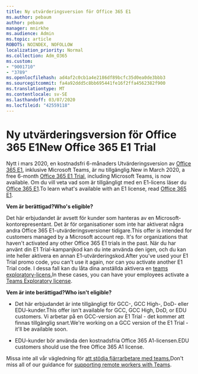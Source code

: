 ```yaml
---
title: Ny utvärderingsversion för Office 365 E1
ms.author: pebaum
author: pebaum
manager: mnirkhe
ms.audience: Admin
ms.topic: article
ROBOTS: NOINDEX, NOFOLLOW
localization_priority: Normal
ms.collection: Adm_O365
ms.custom:
- "9001710"
- "3789"
ms.openlocfilehash: ad4af2c0cb1a4e2186df89bcfc35d0ea0de3bbb3
ms.sourcegitcommit: fa4a92ddd5c8bb695441fe16f2ffa4562382f900
ms.translationtype: MT
ms.contentlocale: sv-SE
ms.lasthandoff: 03/07/2020
ms.locfileid: "42559118"
---
```

# <a name="new-office-365-e1-trial"></a><span data-ttu-id="65f66-102">Ny utvärderingsversion för Office 365 E1</span><span class="sxs-lookup"><span data-stu-id="65f66-102">New Office 365 E1 Trial</span></span>

<span data-ttu-id="65f66-103">Nytt i mars 2020, en kostnadsfri 6-månaders Utvärderingsversion av [Office 365 E1](https://docs.microsoft.com/MicrosoftTeams/e1-trial-license), inklusive Microsoft Teams, är nu tillgänglig.</span><span class="sxs-lookup"><span data-stu-id="65f66-103">New in March 2020, a free 6-month [Office 365 E1 Trial](https://docs.microsoft.com/MicrosoftTeams/e1-trial-license), including Microsoft Teams, is now available.</span></span> <span data-ttu-id="65f66-104">Om du vill veta vad som är tillgängligt med en E1-licens läser du [Office 365 E1](https://www.microsoft.com/microsoft-365/business/office-365-enterprise-e1-business-software).</span><span class="sxs-lookup"><span data-stu-id="65f66-104">To learn what's available with an E1 license, read [Office 365 E1](https://www.microsoft.com/microsoft-365/business/office-365-enterprise-e1-business-software).</span></span>

<span data-ttu-id="65f66-105">**Vem är berättigad?**</span><span class="sxs-lookup"><span data-stu-id="65f66-105">**Who's eligible?**</span></span>

<span data-ttu-id="65f66-106">Det här erbjudandet är avsett för kunder som hanteras av en Microsoft-kontorepresentant. Det är för organisationer som inte har aktiverat några andra Office 365 E1-utvärderingsversioner tidigare.</span><span class="sxs-lookup"><span data-stu-id="65f66-106">This offer is intended for customers managed by a Microsoft account rep. It's for organizations that haven't activated any other Office 365 E1 trials in the past.</span></span> <span data-ttu-id="65f66-107">När du har använt din E1 Trial-kampanjkod kan du inte använda den igen, och du kan inte heller aktivera en annan E1-utvärderingskod.</span><span class="sxs-lookup"><span data-stu-id="65f66-107">After you've used your E1 Trial promo code, you can't use it again, nor can you activate another E1 Trial code.</span></span> <span data-ttu-id="65f66-108">I dessa fall kan du låta dina anställda aktivera en [teams exploratory-licens.](https://docs.microsoft.com/MicrosoftTeams/teams-exploratory)</span><span class="sxs-lookup"><span data-stu-id="65f66-108">In these cases, you can have your employees activate a [Teams Exploratory license](https://docs.microsoft.com/MicrosoftTeams/teams-exploratory).</span></span>

<span data-ttu-id="65f66-109">**Vem är inte berättigad?**</span><span class="sxs-lookup"><span data-stu-id="65f66-109">**Who isn't eligible?**</span></span>

- <span data-ttu-id="65f66-110">Det här erbjudandet är inte tillgängligt för GCC-, GCC High-, DoD- eller EDU-kunder.</span><span class="sxs-lookup"><span data-stu-id="65f66-110">This offer isn't available for GCC, GCC High, DoD, or EDU customers.</span></span> <span data-ttu-id="65f66-111">Vi arbetar på en GCC-version av E1 Trial - det kommer att finnas tillgänglig snart.</span><span class="sxs-lookup"><span data-stu-id="65f66-111">We're working on a GCC version of the E1 Trial - it'll be available soon.</span></span>

 - <span data-ttu-id="65f66-112">EDU-kunder bör använda den kostnadsfria Office 365 A1-licensen.</span><span class="sxs-lookup"><span data-stu-id="65f66-112">EDU customers should use the free Office 365 A1 license.</span></span>

<span data-ttu-id="65f66-113">Missa inte all vår vägledning för [att stödja fjärrarbetare med teams.](https://docs.microsoft.com/MicrosoftTeams/support-remote-work-with-teams)</span><span class="sxs-lookup"><span data-stu-id="65f66-113">Don't miss all of our guidance for [supporting remote workers with Teams](https://docs.microsoft.com/MicrosoftTeams/support-remote-work-with-teams).</span></span>
